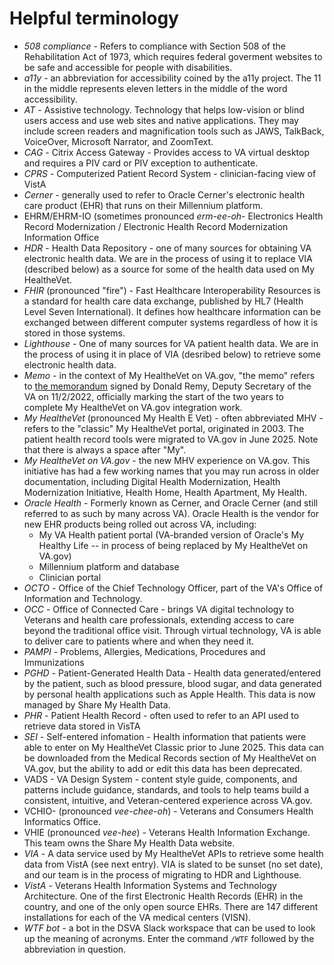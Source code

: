 # Helpful terminology
- _508 compliance_ - Refers to compliance with Section 508 of the Rehabilitation Act of 1973, which requires federal goverment websites to be safe and accessible for people with disabilities.
- _a11y_ - an abbreviation for accessibility coined by the a11y project.  The 11 in the middle represents eleven letters in the middle of the word accessibility.
- _AT_ - Assistive technology.  Technology that helps low-vision or blind users access and use web sites and native applications.  They may include screen readers and magnification tools such as JAWS, TalkBack, VoiceOver, Microsoft Narrator, and ZoomText.
- _CAG_ - Citrix Access Gateway - Provides access to VA virtual desktop and requires a PIV card or PIV exception to authenticate.
- _CPRS_ - Computerized Patient Record System - clinician-facing view of VistA
- _Cerner_ - generally used to refer to Oracle Cerner's electronic health care product (EHR) that runs on their Millennium platform.  
- EHRM/EHRM-IO (sometimes pronounced _erm-ee-oh_- Electronics Health Record Modernization / Electronic Health Record Modernization Information Office
- _HDR_ - Health Data Repository - one of many sources for obtaining VA electronic health data.  We are in the process of using it to replace VIA (described below) as a source for some of the health data used on My HealtheVet.
- _FHIR_ (pronounced "fire") - Fast Healthcare Interoperability Resources is a standard for health care data exchange, published by HL7 (Health Level Seven International).  It defines how healthcare information can be exchanged between different computer systems regardless of how it is stored in those systems.
- _Lighthouse_ - One of many sources for VA patient health data.  We are in the process of using it in place of VIA (desribed below) to retrieve some electronic health data.
- _Memo_ - in the context of My HealtheVet on VA.gov, "the memo" refers to [the memorandum](https://dsva.slack.com/files/U772MC9BQ/F049D5Q3WG2/depsec_signed_views___8149650.pdf) signed by Donald Remy, Deputy Secretary of the VA on 11/2/2022, officially marking the start of the two years to complete My HealtheVet on VA.gov integration work.  
- _My HealtheVet_ (pronounced My Health E Vet) - often abbreviated MHV - refers to the "classic" My HealtheVet portal, originated in 2003.  The patient health record tools were migrated to VA.gov in June 2025.  Note that there is always a space after "My". 
- _My HealtheVet on VA.gov_ - the new MHV experience on VA.gov.  This initiative has had a few working names that you may run across in older documentation, including Digital Health Modernization, Health Modernization Initiative, Health Home, Health Apartment, My Health.
- _Oracle Health_ - Formerly known as Cerner, and Oracle Cerner (and still referred to as such by many across VA).  Oracle Health is the vendor for new EHR products being rolled out across VA, including:
   -  My VA Health patient portal (VA-branded version of Oracle's My Healthy Life -- in process of being replaced by My HealtheVet on VA.gov)
   -  Millennium platform and database
   -  Clinician portal
- _OCTO_ - Office of the Chief Technology Officer, part of the VA's Office of Information and Technology.
- _OCC_ - Office of Connected Care - brings VA digital technology to Veterans and health care professionals, extending access to care beyond the traditional office visit. Through virtual technology, VA is able to deliver care to patients where and when they need it.
- _PAMPI_ - Problems, Allergies, Medications, Procedures and Immunizations
- _PGHD_ - Patient-Generated Health Data - Health data generated/entered by the patient, such as blood pressure, blood sugar, and data generated by personal health applications such as Apple Health.  This data is now managed by Share My Health Data.
- _PHR_ - Patient Health Record - often used to refer to an API used to retrieve data stored in VisTA
- _SEI_ - Self-entered infomation - Health information that patients were able to enter on My HealtheVet Classic prior to June 2025.   This data can be downloaded from the Medical Records section of My HealtheVet on VA.gov, but the ability to add or edit this data has been deprecated.
- VADS - VA Design System - content style guide, components, and patterns include guidance, standards, and tools to help teams build a consistent, intuitive, and Veteran-centered experience across VA.gov.
- VCHIO- (pronounced _vee-chee-oh_) - Veterans and Consumers Health Informatics Office.
- VHIE (pronounced _vee-hee_) - Veterans Health Information Exchange.  This team owns the Share My Health Data website.
- _VIA_ - A data service used by My HealtheVet APIs to retrieve some health data from VistA (see next entry).  VIA is slated to be sunset (no set date), and our team is in the process of migrating to HDR and Lighthouse.
- _VistA_ - Veterans Health Information Systems and Technology Architecture.  One of the first Electronic Health Records (EHR) in the country, and one of the only open source EHRs.  There are 147 different installations for each of the VA medical centers (VISN). 
- _WTF bot_ - a bot in the DSVA Slack workspace that can be used to look up the meaning of acronyms.  Enter the command `/WTF` followed by the abbreviation in question.
